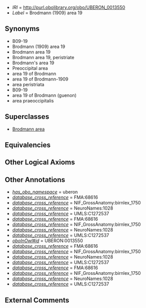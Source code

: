  * *IRI* = http://purl.obolibrary.org/obo/UBERON_0013550
 * *Label* = Brodmann (1909) area 19

## Synonyms

 * B09-19
 * Brodmann (1909) area 19
 * Brodmann area 19
 * Brodmann area 19, peristriate
 * Brodmann's area 19
 * Preoccipital area
 * area 19 of Brodmann
 * area 19 of Brodmann-1909
 * area peristriata
 * B09-19
 * area 19 of Brodmann (guenon)
 * area praeoccipitalis

## Superclasses

 * [Brodmann area](../../UBERON/29/UBERON_0013529.md)

## Equivalencies


## Other Logical Axioms


## Other Annotations

 * *[has_obo_namespace](../../ce/oboInOwl#hasOBONamespace.md)* = uberon
 * *[database_cross_reference](../../ef/oboInOwl#hasDbXref.md)* = FMA:68616
 * *[database_cross_reference](../../ef/oboInOwl#hasDbXref.md)* = NIF_GrossAnatomy:birnlex_1750
 * *[database_cross_reference](../../ef/oboInOwl#hasDbXref.md)* = NeuroNames:1028
 * *[database_cross_reference](../../ef/oboInOwl#hasDbXref.md)* = UMLS:C1272537
 * *[database_cross_reference](../../ef/oboInOwl#hasDbXref.md)* = FMA:68616
 * *[database_cross_reference](../../ef/oboInOwl#hasDbXref.md)* = NIF_GrossAnatomy:birnlex_1750
 * *[database_cross_reference](../../ef/oboInOwl#hasDbXref.md)* = NeuroNames:1028
 * *[database_cross_reference](../../ef/oboInOwl#hasDbXref.md)* = UMLS:C1272537
 * *[oboInOwl#id](../../id/oboInOwl#id.md)* = UBERON:0013550
 * *[database_cross_reference](../../ef/oboInOwl#hasDbXref.md)* = FMA:68616
 * *[database_cross_reference](../../ef/oboInOwl#hasDbXref.md)* = NIF_GrossAnatomy:birnlex_1750
 * *[database_cross_reference](../../ef/oboInOwl#hasDbXref.md)* = NeuroNames:1028
 * *[database_cross_reference](../../ef/oboInOwl#hasDbXref.md)* = UMLS:C1272537
 * *[database_cross_reference](../../ef/oboInOwl#hasDbXref.md)* = FMA:68616
 * *[database_cross_reference](../../ef/oboInOwl#hasDbXref.md)* = NIF_GrossAnatomy:birnlex_1750
 * *[database_cross_reference](../../ef/oboInOwl#hasDbXref.md)* = NeuroNames:1028
 * *[database_cross_reference](../../ef/oboInOwl#hasDbXref.md)* = UMLS:C1272537

## External Comments

